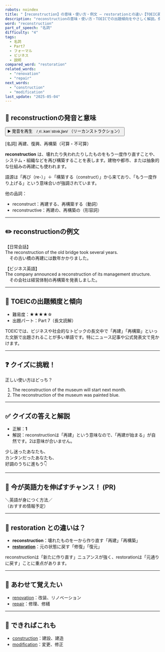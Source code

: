```yaml
---
robots: noindex
title: "【reconstruction】の意味・使い方・例文 ― restorationとの違い【TOEIC英単語】"
description: "reconstructionの意味・使い方・TOEICでの出題傾向をやさしく解説。例文・クイズ付きでrestorationとの違いもわかりやすく学べます。"
word: "reconstruction"
part_of_speech: "名詞"
difficulty: "4"
tags:
  - 名詞
  - Part7
  - フォーマル
  - ビジネス
  - 説明
compared_word: "restoration"
related_words:
  - "renovation"
  - "repair"
next_words:
  - "construction"
  - "modification"
last_update: "2025-05-04"
---
```


## 🔰 reconstructionの発音と意味

<button class="play-audio" onclick="playTTS('reconstruction')">
  <span class="play-audio-main">
    ▶️ 発音を再生　/ˌriː.kənˈstrʌk.ʃən/
  </span>
  <span class="play-audio-sub">
    （リーカンストラクション）
  </span>
</button>

[名詞] 再建、復興、再構築（可算・不可算）

**reconstruction** は、壊れたり失われたりしたものをもう一度作り直すことや、システム・組織などを再び構築することを表します。建物や都市、または抽象的な仕組みの再建にも使われます。

語源は「再び（re-）」＋「構築する（construct）」から来ており、「もう一度作り上げる」という意味合いが強調されています。

他の品詞：  
- reconstruct：再建する、再構築する（動詞）
- reconstructive：再建の、再構築の（形容詞）

---

## ✏️ reconstructionの例文

【日常会話】  
The reconstruction of the old bridge took several years.  
　その古い橋の再建には数年かかりました。

【ビジネス英語】  
The company announced a reconstruction of its management structure.  
　その会社は経営体制の再構築を発表しました。

---

## 🎯 TOEICの出題頻度と傾向

- 難易度：★★★★☆
- 出題パート：Part 7（長文読解）

TOEICでは、ビジネスや社会的なトピックの長文中で「再建」「再構築」といった文脈で出題されることが多い単語です。特にニュース記事や公式発表文で見かけます。

---

## ❓ クイズに挑戦！

正しい使い方はどっち？

1. The reconstruction of the museum will start next month.  
2. The reconstruction of the museum was painted blue.

---

## ✅ クイズの答えと解説

- 正解：**1**
- 解説：reconstructionは「再建」という意味なので、「再建が始まる」が自然です。2は意味が合いません。

少し迷ったあなたも、  
カンタンだったあなたも、  
好調のうちに進もう👇️

---

## 🚀 今が英語力を伸ばすチャンス！ (PR)

<div class="info-center">
＼英語が身につく方法／<br>  
（おすすめ情報予定）
</div>

---

## 🤔  restoration との違いは？

- **reconstruction**：壊れたものを一から作り直す「再建」「再構築」
- **[restoration](/word/restoration)**：元の状態に戻す「修復」「復元」

reconstructionは「新たに作り直す」ニュアンスが強く、restorationは「元通りに戻す」ことに重点があります。

---

## 🧩 あわせて覚えたい

- [renovation](/word/renovation)：改装、リノベーション
- [repair](/word/repair)：修理、修繕

---

## 📖 できればこれも

- [construction](/word/construction)：建設、建造
- [modification](/word/modification)：変更、修正

<!-- cvid: aid30_bid00 -->
